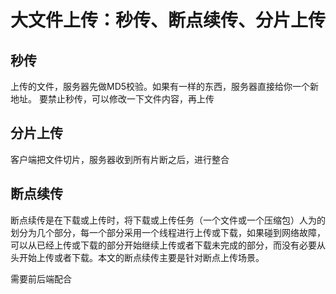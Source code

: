# 大文件上传：秒传、断点续传、分片上传

## 秒传
上传的文件，服务器先做MD5校验。如果有一样的东西，服务器直接给你一个新地址。
要禁止秒传，可以修改一下文件内容，再上传

## 分片上传
客户端把文件切片，服务器收到所有片断之后，进行整合

## 断点续传
断点续传是在下载或上传时，将下载或上传任务（一个文件或一个压缩包）人为的划分为几个部分，每一个部分采用一个线程进行上传或下载，如果碰到网络故障，可以从已经上传或下载的部分开始继续上传或者下载未完成的部分，而没有必要从头开始上传或者下载。本文的断点续传主要是针对断点上传场景。

需要前后端配合